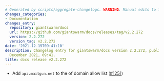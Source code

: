 ```yaml
---
# Generated by scripts/aggregate-changelogs. WARNING: Manual edits to this files will be overwritten.
changes_categories:
- Documentation
changes_entry:
  repository: giantswarm/docs
  url: https://github.com/giantswarm/docs/releases/tag/v2.2.272
  version: 2.2.272
  version_tag: v2.2.272
date: '2021-12-15T09:41:10'
description: Changelog entry for giantswarm/docs version 2.2.272, published on 15
  December 2021, 09:41.
title: docs release v2.2.272
---
```


- Add `api.mailgun.net` to the of domain allow list ([#1251](https://github.com/giantswarm/docs/pull/1251))
